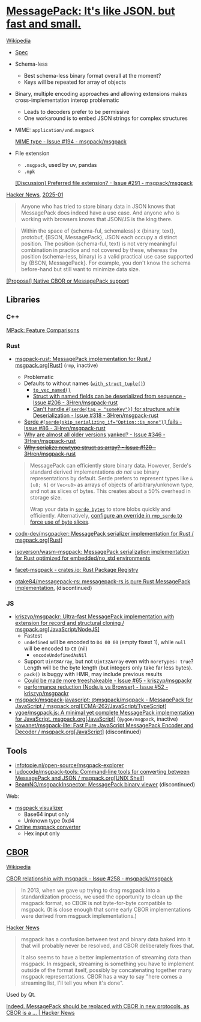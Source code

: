 # [MessagePack: It's like JSON. but fast and small.](https://msgpack.org/index.html)
[Wikipedia](https://en.wikipedia.org/wiki/MessagePack)

- [Spec](https://github.com/msgpack/msgpack/blob/master/spec.md)
- Schema-less
  - Best schema-less binary format overall at the moment?
  - Keys will be repeated for array of objects
- Binary, multiple encoding approaches and allowing extensions makes cross-implementation interop problematic
  - Leads to decoders prefer to be permissive
  - One workaround is to embed JSON strings for complex structures
- MIME: `application/vnd.msgpack`

  [MIME type - Issue #194 - msgpack/msgpack](https://github.com/msgpack/msgpack/issues/194)
- File extension
  - `.msgpack`, used by uv, pandas
  - `.mpk`

  [\[Discussion\] Preferred file extension? - Issue #291 - msgpack/msgpack](https://github.com/msgpack/msgpack/issues/291)

[Hacker News](https://news.ycombinator.com/item?id=4981376), [2025-01](https://news.ycombinator.com/item?id=42663047)
> Anyone who has tried to store binary data in JSON knows that MessagePack does indeed have a use case. And anyone who is working with browsers knows that JSON/JS is the king there.

> Within the space of {schema-ful, schemaless} x {binary, text}, protobuf, {BSON, MessagePack}, JSON each occupy a distinct position. The position (schema-ful, text) is not very meaningful combination in practice and not covered by these, whereas the position (schema-less, binary) is a valid practical use case supported by {BSON, MessagePack}. For example, you don't know the schema before-hand but still want to minimize data size.

[\[Proposal\] Native CBOR or MessagePack support](https://discourse.wicg.io/t/proposal-native-cbor-or-messagepack-support/2011/)

## Libraries
### C++
[MPack: Feature Comparisons](https://ludocode.github.io/mpack/md_docs_features.html)

### Rust
- [msgpack-rust: MessagePack implementation for Rust / msgpack.org\[Rust\]](https://github.com/3Hren/msgpack-rust) (`rmp`, inactive)
  - Problematic
  - Defaults to without names ([`with_struct_tuple()`](https://docs.rs/rmp-serde/latest/rmp_serde/encode/struct.Serializer.html#method.with_struct_tuple))
    - [`to_vec_named()`](https://docs.rs/rmp-serde/latest/rmp_serde/encode/fn.to_vec_named.html)
    - [Struct with named fields can be deserialized from sequence - Issue #206 - 3Hren/msgpack-rust](https://github.com/3Hren/msgpack-rust/issues/206)
    - [Can't handle `#[serde(tag = "someKey")]` for structure while Deserialization - Issue #318 - 3Hren/msgpack-rust](https://github.com/3Hren/msgpack-rust/issues/318)
  - [Serde `#[serde(skip_serializing_if="Option::is_none")]` fails - Issue #86 - 3Hren/msgpack-rust](https://github.com/3Hren/msgpack-rust/issues/86)
  - [Why are almost all older versions yanked? - Issue #346 - 3Hren/msgpack-rust](https://github.com/3Hren/msgpack-rust/issues/346)
  - ~~[Why serialize newtype struct as array? - Issue #129 - 3Hren/msgpack-rust](https://github.com/3Hren/msgpack-rust/issues/129)~~

  > MessagePack can efficiently store binary data. However, Serde's standard derived implementations *do not* use binary representations by default. Serde prefers to represent types like `&[u8; N]` or `Vec<u8>` as arrays of objects of arbitrary/unknown type, and not as slices of bytes. This creates about a 50% overhead in storage size.
  > 
  > Wrap your data in [`serde_bytes`](https://lib.rs/crates/serde_bytes) to store blobs quickly and efficiently. Alternatively, [configure an override in `rmp_serde` to force use of byte slices](https://docs.rs/rmp-serde/latest/rmp_serde/encode/struct.Serializer.html#method.with_bytes).
- [codx-dev/msgpacker: MessagePack serializer implementation for Rust / msgpack.org\[Rust\]](https://github.com/codx-dev/msgpacker)
- [jsoverson/wasm-msgpack: MessagePack serialization implementation for Rust optimized for embedded/no\_std environments](https://github.com/jsoverson/wasm-msgpack)
- [facet-msgpack - crates.io: Rust Package Registry](https://crates.io/crates/facet-msgpack)
- [otake84/messagepack-rs: messagepack-rs is pure Rust MessagePack implementation.](https://github.com/otake84/messagepack-rs) (discontinued)

### JS
- [kriszyp/msgpackr: Ultra-fast MessagePack implementation with extension for record and structural cloning / msgpack.org\[JavaScript/NodeJS\]](https://github.com/kriszyp/msgpackr)
  - Fastest
  - `undefined` will be encoded to `D4 00 00` (empty fixext 1), while `null` will be encoded to `C0` (nil)
    - `encodeUndefinedAsNil`
  - Support `Uint8Array`, but not `Uint32Array` even with `moreTypes: true`? Length will be the byte length (but integers only take far less bytes).
  - `pack()` is buggy with HMR, may include previous results
  - [Could be made more treeshakeable - Issue #65 - kriszyp/msgpackr](https://github.com/kriszyp/msgpackr/issues/65)
  - [performance reduction (Node.js vs Browser) - Issue #52 - kriszyp/msgpackr](https://github.com/kriszyp/msgpackr/issues/52)
- [msgpack/msgpack-javascript: @msgpack/msgpack - MessagePack for JavaScript / msgpack.org\[ECMA-262/JavaScript/TypeScript\]](https://github.com/msgpack/msgpack-javascript)
- [ygoe/msgpack.js: A minimal yet complete MessagePack implementation for JavaScript. msgpack.org\[JavaScript\]](https://github.com/ygoe/msgpack.js) (`@ygoe/msgpack`, inactive)
- [kawanet/msgpack-lite: Fast Pure JavaScript MessagePack Encoder and Decoder / msgpack.org\[JavaScript\]](https://github.com/kawanet/msgpack-lite) (discontinued)

## Tools
- [infotopie.nl/open-source/msgpack-explorer](http://www.infotopie.nl/open-source/msgpack-explorer)
- [ludocode/msgpack-tools: Command-line tools for converting between MessagePack and JSON / msgpack.org\[UNIX Shell\]](https://github.com/ludocode/msgpack-tools)
- [BeamNG/msgpackInspector: MessagePack binary viewer](https://github.com/BeamNG/msgpackInspector) (discontinued)

Web:
- [msgpack visualizer](https://sugendran.github.io/msgpack-visualizer/)
  - Base64 input only
  - Unknown type 0xd4
- [Online msgpack converter](https://msgpack.solder.party/)
  - Hex input only

## [CBOR](https://cbor.io/)
[Wikipedia](https://en.wikipedia.org/wiki/CBOR)

[CBOR relationship with msgpack - Issue #258 - msgpack/msgpack](https://github.com/msgpack/msgpack/issues/258)
> In 2013, when we gave up trying to drag msgpack into a standardization process, we used the opportunity to clean up the msgpack format, so CBOR is not byte-for-byte compatible to msgpack. (It is close enough that some early CBOR implementations were derived from msgpack implementations.)

[Hacker News](https://news.ycombinator.com/item?id=10995726)
> msgpack has a confusion between text and binary data baked into it that will probably never be resolved, and CBOR deliberately fixes that.
>
> It also seems to have a better implementation of streaming data than msgpack. In msgpack, streaming is something you have to implement outside of the format itself, possibly by concatenating together many msgpack representations. CBOR has a way to say "here comes a streaming list, I'll tell you when it's done".

Used by Qt.

[Indeed. MessagePack should be replaced with CBOR in new protocols, as CBOR is a ... | Hacker News](https://news.ycombinator.com/item?id=14067747)

